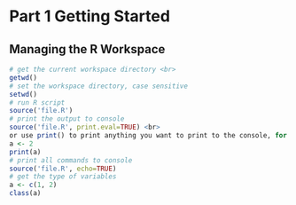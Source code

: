 Part 1 Getting Started
=======================

Managing the R Workspace
------------------
```R
# get the current workspace directory <br>
getwd()
# set the workspace directory, case sensitive
setwd() 
# run R script
source('file.R') 
# print the output to console
source('file.R', print.eval=TRUE) <br>
or use print() to print anything you want to print to the console, for example <br>
a <- 2
print(a)
# print all commands to console
source('file.R', echo=TRUE)
# get the type of variables
a <- c(1, 2)
class(a)
```
